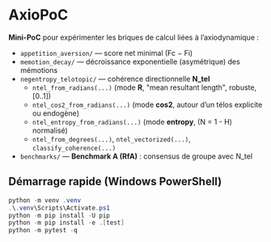 # AxioPoC

**Mini-PoC** pour expérimenter les briques de calcul liées à l’axiodynamique :
- `appetition_aversion/` — score net minimal (Fc − Fi)
- `memotion_decay/` — décroissance exponentielle (asymétrique) des mémotions
- `negentropy_telotopic/` — cohérence directionnelle **N_tel**
  - `ntel_from_radians(...)` (mode **R**, "mean resultant length", robuste, [0..1])
  - `ntel_cos2_from_radians(...)` (mode **cos2**, autour d’un télos explicite ou endogène)
  - `ntel_entropy_from_radians(...)` (mode **entropy**, \(N = 1 - H\) normalisé)
  - `ntel_from_degrees(...)`, `ntel_vectorized(...)`, `classify_coherence(...)`
- `benchmarks/` — **Benchmark A (RfA)** : consensus de groupe avec N_tel

## Démarrage rapide (Windows PowerShell)

```powershell
python -m venv .venv
.\.venv\Scripts\Activate.ps1
python -m pip install -U pip
python -m pip install -e .[test]
python -m pytest -q
